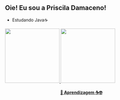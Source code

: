 ## Oie! Eu sou a Priscila Damaceno!

- Estudando Java☕
<div>
  <a href="https://github.com/PriscilaDamaceno">
  <img height="180em" src="https://github-readme-stats.vercel.app/api?username=rafaballerini&show_icons=true&theme=dracula&include_all_commits=true&count_private=true"/>
  <img height="180em" src="https://github-readme-stats.vercel.app/api/top-langs/?username=rafaballerini&layout=compact&langs_count=7&theme=dracula"/>
</div>

<h4 align="center"> 
	🚧  Aprendizagem ☕🤓
	
</h4>

